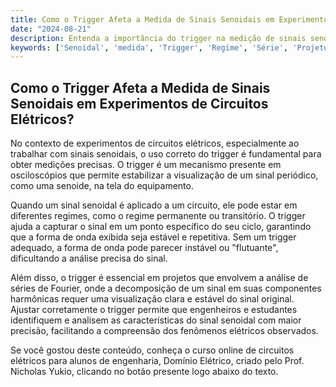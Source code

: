 ```yaml
---
title: Como o Trigger Afeta a Medida de Sinais Senoidais em Experimentos de Circuitos Elétricos?
date: "2024-08-21"
description: Entenda a importância do trigger na medição de sinais senoidais em experimentos de circuitos elétricos.
keywords: ['Senoidal', 'medida', 'Trigger', 'Regime', 'Série', 'Projeto', 'Fourier']
---
```


## Como o Trigger Afeta a Medida de Sinais Senoidais em Experimentos de Circuitos Elétricos?

No contexto de experimentos de circuitos elétricos, especialmente ao trabalhar com sinais senoidais, o uso correto do trigger é fundamental para obter medições precisas. O trigger é um mecanismo presente em osciloscópios que permite estabilizar a visualização de um sinal periódico, como uma senoide, na tela do equipamento.

Quando um sinal senoidal é aplicado a um circuito, ele pode estar em diferentes regimes, como o regime permanente ou transitório. O trigger ajuda a capturar o sinal em um ponto específico do seu ciclo, garantindo que a forma de onda exibida seja estável e repetitiva. Sem um trigger adequado, a forma de onda pode parecer instável ou "flutuante", dificultando a análise precisa do sinal.

Além disso, o trigger é essencial em projetos que envolvem a análise de séries de Fourier, onde a decomposição de um sinal em suas componentes harmônicas requer uma visualização clara e estável do sinal original. Ajustar corretamente o trigger permite que engenheiros e estudantes identifiquem e analisem as características do sinal senoidal com maior precisão, facilitando a compreensão dos fenômenos elétricos observados.

Se você gostou deste conteúdo, conheça o curso online de circuitos elétricos para alunos de engenharia, Domínio Elétrico, criado pelo Prof. Nicholas Yukio, clicando no botão presente logo abaixo do texto.